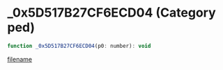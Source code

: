 # _0x5D517B27CF6ECD04 (Category ped)

```js
function _0x5D517B27CF6ECD04(p0: number): void
```

[filename](_0x5D517B27CF6ECD04_m.md ':include')
